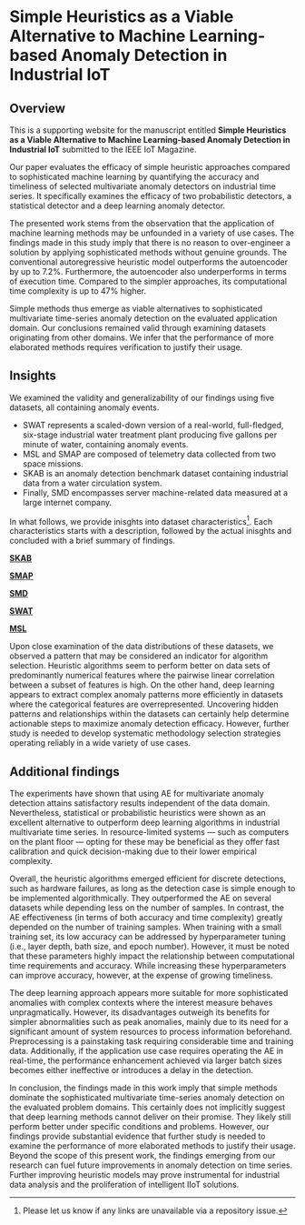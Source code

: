 
# Simple Heuristics as a Viable Alternative to Machine Learning-based Anomaly Detection in Industrial IoT

## Overview

This is a supporting website for the manuscript entitled **Simple Heuristics as a Viable Alternative to Machine Learning-based Anomaly Detection in Industrial IoT** submitted to the IEEE IoT Magazine. 

Our paper evaluates the efficacy of simple heuristic approaches compared to sophisticated machine learning by quantifying the accuracy and timeliness of selected multivariate anomaly detectors on industrial time series. It specifically examines the efficacy of two probabilistic detectors, a statistical detector and a deep learning anomaly detector. 

The presented work stems from the observation that the application of machine learning methods may be unfounded in a variety of use cases. 
The findings made in this study imply that there is no reason to over-engineer a solution by applying sophisticated methods without genuine grounds. 
The conventional autoregressive heuristic model outperforms the autoencoder by up to 7.2%. Furthermore, the autoencoder also underperforms in terms of execution time. Compared to the simpler approaches, its computational time complexity is up to 47% higher. 

Simple methods thus emerge as viable alternatives to sophisticated multivariate time-series anomaly detection on the evaluated application domain. 
Our conclusions remained valid through examining datasets originating from other domains. 
We infer that the performance of more elaborated methods requires verification to justify their usage.

## Insights

We examined the validity and generalizability of our findings using five datasets, all containing anomaly events.
 - SWAT represents a scaled-down version of a real-world, full-fledged, six-stage industrial water treatment plant producing five gallons per minute of water, containing anomaly events. 
 - MSL and SMAP are composed of telemetry data collected from two space missions. 
 - SKAB is an anomaly detection benchmark dataset containing industrial data from a water circulation system. 
 - Finally, SMD encompasses server machine-related data measured at a large internet company. 

In what follows, we provide inisghts into dataset characteristics[^1]. Each characteristics starts with a description, followed by the actual inisghts and concluded with a brief summary of findings.

[**SKAB**](html/SKAB.html) 

[**SMAP**](html/SMAP.html) 

[**SMD**](html/SMD.html) 

[**SWAT**](html/SWAT.html) 

[**MSL**](http://pekar.s.cnl.sk/IoTM/MSL.html)

Upon close examination of the data distributions of these datasets, we observed a pattern that may be considered an indicator for algorithm selection. 
Heuristic algorithms seem to perform better on data sets of predominantly numerical features where the pairwise linear correlation between a subset of features is high. On the other hand, deep learning appears to extract complex anomaly patterns more efficiently in datasets where the categorical features are overrepresented. 
Uncovering hidden patterns and relationships within the datasets can certainly help determine actionable steps to maximize anomaly detection efficacy. 
However, further study is needed to develop systematic methodology selection strategies operating reliably in a wide variety of use cases.

[^1]: Please let us know if any links are unavailable via a repository issue.

## Additional findings

The experiments have shown that using AE for multivariate anomaly detection attains satisfactory results independent of the data domain. Nevertheless, statistical or probabilistic heuristics were shown as an excellent alternative to outperform deep learning algorithms in industrial multivariate time series. In resource-limited systems — such as computers on the plant floor — opting for these may be beneficial as they offer fast calibration and quick decision-making due to their lower empirical complexity.

Overall, the heuristic algorithms emerged efficient for discrete detections, such as hardware failures, as long as the detection case is simple enough to be implemented algorithmically. They outperformed the AE on several datasets while depending less on the number of samples. In contrast, the AE effectiveness (in terms of both accuracy and time complexity) greatly depended on the number of training samples. When training with a small training set, its low accuracy can be addressed by hyperparameter tuning (i.e., layer depth, bath size, and epoch number). However, it must be noted that these parameters highly impact the relationship between computational time requirements and accuracy. While increasing these hyperparameters can improve accuracy, however, at the expense of growing timeliness.

The deep learning approach appears more suitable for more sophisticated anomalies with complex contexts where the interest measure behaves unpragmatically. However, its disadvantages outweigh its benefits for simpler abnormalities such as peak anomalies, mainly due to its need for a significant amount of system resources to process information beforehand. Preprocessing is a painstaking task requiring considerable time and training data. Additionally, if the application use case requires operating the AE in real-time, the performance enhancement achieved via larger batch sizes becomes either ineffective or introduces a delay in the detection.

In conclusion, the findings made in this work imply that simple methods dominate the sophisticated multivariate time-series anomaly detection on the evaluated problem domains. 
This certainly does not implicitly suggest that deep learning methods cannot deliver on their promise. They likely still perform better under specific conditions and problems. However, our findings provide substantial evidence that further study is needed to examine the performance of more elaborated methods to justify their usage. Beyond the scope of this present work, the findings emerging from our research can fuel future improvements in anomaly detection on time series.
Further improving heuristic models may prove instrumental for industrial data analysis and the proliferation of intelligent IIoT solutions.
